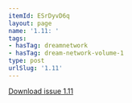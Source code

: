 ```yaml
---
itemId: ESrDyvD6q
layout: page
name: '1.11: '
tags:
- hasTag: dreamnetwork
- hasTag: dream-network-volume-1
type: post
urlSlug: '1.11'
---
```

<a href="../files/pdfs/Volume_1/1.11_Dream_Network_Bulletin_Vol.1_No_11.pdf" download="">Download issue 1.11</a>
